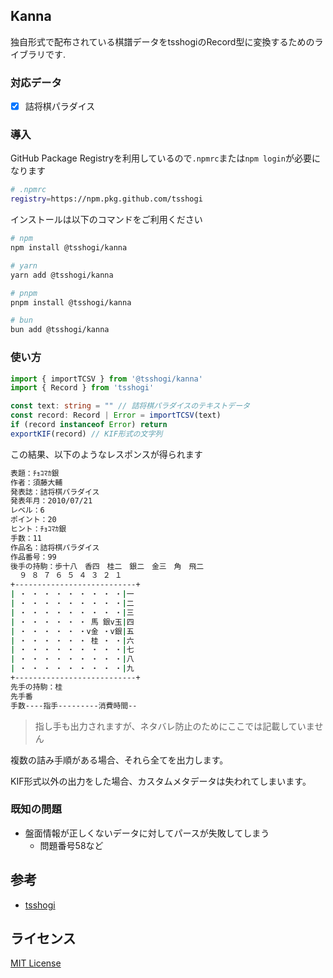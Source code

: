 ## Kanna

独自形式で配布されている棋譜データをtsshogiのRecord型に変換するためのライブラリです.

### 対応データ

- [x] 詰将棋パラダイス

### 導入

GitHub Package Registryを利用しているので`.npmrc`または`npm login`が必要になります

```zsh
# .npmrc
registry=https://npm.pkg.github.com/tsshogi
```

インストールは以下のコマンドをご利用ください

```zsh
# npm
npm install @tsshogi/kanna

# yarn
yarn add @tsshogi/kanna

# pnpm
pnpm install @tsshogi/kanna

# bun
bun add @tsshogi/kanna
```

### 使い方

```ts
import { importTCSV } from '@tsshogi/kanna'
import { Record } from 'tsshogi'

const text: string = "" // 詰将棋パラダイスのテキストデータ
const record: Record | Error = importTCSV(text)
if (record instanceof Error) return
exportKIF(record) // KIF形式の文字列
```

この結果、以下のようなレスポンスが得られます

```zsh
表題：ﾁｮｺﾏｶ銀
作者：須藤大輔
発表誌：詰将棋パラダイス
発表年月：2010/07/21
レベル：6
ポイント：20
ヒント：ﾁｮｺﾏｶ銀
手数：11
作品名：詰将棋パラダイス
作品番号：99
後手の持駒：歩十八　香四　桂二　銀二　金三　角　飛二　
  ９ ８ ７ ６ ５ ４ ３ ２ １
+---------------------------+
| ・ ・ ・ ・ ・ ・ ・ ・ ・|一
| ・ ・ ・ ・ ・ ・ ・ ・ ・|二
| ・ ・ ・ ・ ・ ・ ・ ・ ・|三
| ・ ・ ・ ・ ・ ・ 馬 銀v玉|四
| ・ ・ ・ ・ ・ ・v金 ・v銀|五
| ・ ・ ・ ・ ・ ・ 桂 ・ ・|六
| ・ ・ ・ ・ ・ ・ ・ ・ ・|七
| ・ ・ ・ ・ ・ ・ ・ ・ ・|八
| ・ ・ ・ ・ ・ ・ ・ ・ ・|九
+---------------------------+
先手の持駒：桂　
先手番
手数----指手---------消費時間--
```

> 指し手も出力されますが、ネタバレ防止のためにここでは記載していません

複数の詰み手順がある場合、それら全てを出力します。

KIF形式以外の出力をした場合、カスタムメタデータは失われてしまいます。

### 既知の問題

- 盤面情報が正しくないデータに対してパースが失敗してしまう
  - 問題番号58など

## 参考

- [tsshogi](https://github.com/sunfish-shogi/tsshogi)

## ライセンス

[MIT License](https://github.com/tsshogi/kanna/blob/main/LICENSE)
